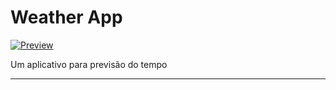# Weather App
[![Preview](https://i.postimg.cc/QdL5QgsF/Captura-de-Tela-136.png)](https://postimg.cc/kBcB9b2C)

Um aplicativo para previsão do tempo

---
